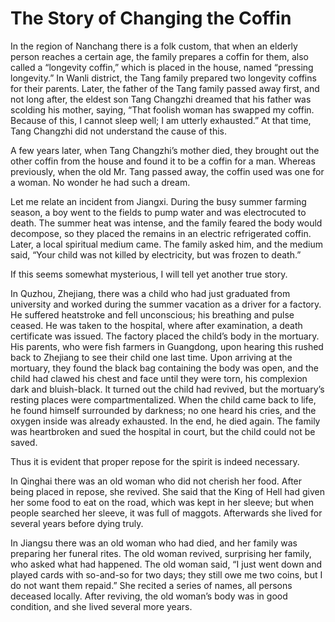# The Story of Changing the Coffin

In the region of Nanchang there is a folk custom, that when an elderly person reaches a certain age, the family prepares a coffin for them, also called a “longevity coffin,” which is placed in the house, named “pressing longevity.” In Wanli district, the Tang family prepared two longevity coffins for their parents. Later, the father of the Tang family passed away first, and not long after, the eldest son Tang Changzhi dreamed that his father was scolding his mother, saying, “That foolish woman has swapped my coffin. Because of this, I cannot sleep well; I am utterly exhausted.” At that time, Tang Changzhi did not understand the cause of this.

A few years later, when Tang Changzhi’s mother died, they brought out the other coffin from the house and found it to be a coffin for a man. Whereas previously, when the old Mr. Tang passed away, the coffin used was one for a woman. No wonder he had such a dream.

Let me relate an incident from Jiangxi. During the busy summer farming season, a boy went to the fields to pump water and was electrocuted to death. The summer heat was intense, and the family feared the body would decompose, so they placed the remains in an electric refrigerated coffin. Later, a local spiritual medium came. The family asked him, and the medium said, “Your child was not killed by electricity, but was frozen to death.”

If this seems somewhat mysterious, I will tell yet another true story.

In Quzhou, Zhejiang, there was a child who had just graduated from university and worked during the summer vacation as a driver for a factory. He suffered heatstroke and fell unconscious; his breathing and pulse ceased. He was taken to the hospital, where after examination, a death certificate was issued. The factory placed the child’s body in the mortuary. His parents, who were fish farmers in Guangdong, upon hearing this rushed back to Zhejiang to see their child one last time. Upon arriving at the mortuary, they found the black bag containing the body was open, and the child had clawed his chest and face until they were torn, his complexion dark and bluish-black. It turned out the child had revived, but the mortuary’s resting places were compartmentalized. When the child came back to life, he found himself surrounded by darkness; no one heard his cries, and the oxygen inside was already exhausted. In the end, he died again. The family was heartbroken and sued the hospital in court, but the child could not be saved.

Thus it is evident that proper repose for the spirit is indeed necessary.

In Qinghai there was an old woman who did not cherish her food. After being placed in repose, she revived. She said that the King of Hell had given her some food to eat on the road, which was kept in her sleeve; but when people searched her sleeve, it was full of maggots. Afterwards she lived for several years before dying truly.

In Jiangsu there was an old woman who had died, and her family was preparing her funeral rites. The old woman revived, surprising her family, who asked what had happened. The old woman said, “I just went down and played cards with so-and-so for two days; they still owe me two coins, but I do not want them repaid.” She recited a series of names, all persons deceased locally. After reviving, the old woman’s body was in good condition, and she lived several more years.
